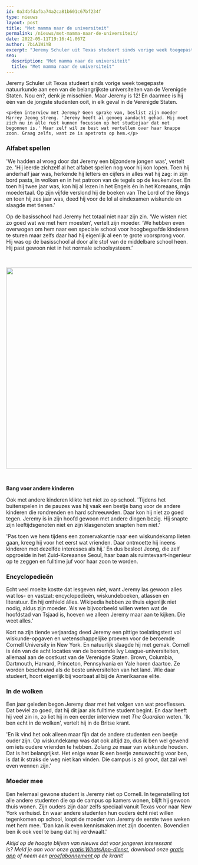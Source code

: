 ```yaml
---
id: 0a34bfdafba74a2ca81b601c67bf234f
type: nieuws
layout: post
title: "Met mamma naar de universiteit"
permalink: /nieuws/met-mamma-naar-de-universiteit/
date: 2022-05-11T19:16:41.067Z
author: 7biA1WiYB
excerpt: "Jeremy Schuler uit Texas studeert sinds vorige week toegepaste natuurkunde aan een van de belangrijkste universiteiten van de Verenigde Staten. Nou en?, denk je misschien. Maar Jeremy is 12! En daarmee is hij één van de jongste studenten ooit, in elk geval in de Verenigde Staten.  "
seo:
  description: "Met mamma naar de universiteit"
  title: "Met mamma naar de universiteit"
---
```

Jeremy Schuler uit Texas studeert sinds vorige week toegepaste natuurkunde aan een van de belangrijkste universiteiten van de Verenigde Staten. Nou en?, denk je misschien. Maar Jeremy is 12! En daarmee is hij één van de jongste studenten ooit, in elk geval in de Verenigde Staten.  

    <p>Een interview met Jeremy? Geen sprake van, beslist zijn moeder Harrey Jeong streng. 'Jeremy heeft al genoeg aandacht gehad. Hij moet zich nu in alle rust kunnen focussen op het studiejaar dat net begonnen is.' Maar zelf wil ze best wat vertellen over haar knappe zoon. Graag zelfs, want ze is apetrots op hem.</p>
<h3>Alfabet spellen</h3>
<p>'We hadden al vroeg door dat Jeremy een bijzondere jongen was', vertelt ze. 'Hij leerde zichzelf al het alfabet spellen nog voor hij kon lopen. Toen hij anderhalf jaar was, herkende hij letters en cijfers in alles wat hij zag: in zijn bord pasta, in wolken en in het patroon van de tegels op de keukenvloer. En toen hij twee jaar was, kon hij al lezen in het Engels én in het Koreaans, mijn moedertaal. Op zijn vijfde verslond hij de boeken van The Lord of the Rings en toen hij zes jaar was, deed hij voor de lol al eindexamen wiskunde en slaagde met tienen.'</p>
<p>Op de basisschool had Jeremy het totaal niet naar zijn zin. 'We wisten niet zo goed wat we met hem moesten', vertelt zijn moeder. ‘We hebben even overwogen om hem naar een speciale school voor hoogbegaafde kinderen te sturen maar zelfs daar had hij eigenlijk al een te grote voorsprong voor. Hij was op de basisschool al door alle stof van de middelbare school heen. Hij past gewoon niet in het normale schoolsysteem.’</p>
<p> </p>
<p><div class="media media-element-container media-default"><div id="file-21802" class="file file-image file-image-jpeg">

        
  
  <div class="content">
    <img height="545" width="940" class="media-element file-default" src="https://7dagen.netlify.app/sites/default/files/JeremyShuler.jpg" alt="">  </div>

  
</div>
</div>
<p> </p>
<p><strong>Bang voor andere kinderen</strong></p>
<p>Ook met andere kinderen klikte het niet zo op school. 'Tijdens het buitenspelen in de pauzes was hij vaak een beetje bang voor de andere kinderen die rondrenden en hard schreeuwden. Daar kon hij niet zo goed tegen. Jeremy is in zijn hoofd gewoon met andere dingen bezig. Hij snapte zijn leeftijdsgenoten niet en zijn klasgenoten snapten hem niet.'</p>
<p>'Pas toen we hem tijdens een zomervakantie naar een wiskundekamp lieten gaan, kreeg hij voor het eerst wat vrienden. Daar ontmoette hij ineens kinderen met dezelfde interesses als hij.' En dus besloot Jeong, die zelf opgroeide in het Zuid-Koreaanse Seoul, haar baan als ruimtevaart-ingenieur op te zeggen en fulltime juf voor haar zoon te worden.</p>
<h3>Encyclopedieën</h3>
<p>Echt veel moeite kostte dat lesgeven niet, want Jeremy las gewoon alles wat los- en vastzat: encyclopedieën, wiskundeboeken, atlassen en literatuur. En hij onthield álles. Wikipedia hebben ze thuis eigenlijk niet nodig, aldus zijn moeder. 'Als we bijvoorbeeld willen weten wat de hoofdstad van Tsjaad is, hoeven we alleen Jeremy maar aan te kijken. Die weet alles.'</p>
<p>Kort na zijn tiende verjaardag deed Jeremy een pittige toelatingstest vol wiskunde-opgaven en wetenschappelijke proeven voor de beroemde Cornell University in New York. En natuurlijk slaagde hij met gemak. Cornell is één van de acht locaties van de beroemde Ivy League-universiteiten, allemaal aan de oostkust van de Verenigde Staten. Brown, Columbia, Dartmouth, Harvard, Princeton, Pennsylvania en Yale horen daartoe. Ze worden beschouwd als de beste universiteiten van het land. Wie daar studeert, hoort eigenlijk bij voorbaat al bij de Amerikaanse elite.</p>
<h3>In de wolken</h3>
<p>Een jaar geleden begon Jeremy daar met het volgen van wat proeflessen. Dat beviel zo goed, dat hij dit jaar als fulltime student begint. En daar heeft hij veel zin in, zo liet hij in een eerder interview met <em>The Guardian </em>weten. 'Ik ben echt in de wolken', vertelt hij in de Britse krant.</p>
<p>'En ik vind het ook alleen maar fijn dat de andere studenten een beetje ouder zijn. Op wiskundekamp was dat ook altijd zo, dus ik ben wel gewend om iets oudere vrienden te hebben. Zolang ze maar van wiskunde houden. Dat is het belangrijkst. Het enige waar ik een beetje zenuwachtig voor ben, is dat ik straks de weg niet kan vinden. Die campus is zó groot, dat zal wel even wennen zijn.'</p>
<h3>Moeder mee</h3>
<p>Een helemaal gewone student is Jeremy niet op Cornell. In tegenstelling tot alle andere studenten die op de campus op kamers wonen, blijft hij gewoon thuis wonen. Zijn ouders zijn daar zelfs speciaal vanuit Texas voor naar New York verhuisd. En waar andere studenten hun ouders écht niet willen tegenkomen op school, loopt de moeder van Jeremy de eerste twee weken met hem mee. 'Dan kan ik even kennismaken met zijn docenten. Bovendien ben ik ook veel te bang dat hij verdwaalt.'</p>
<p><em>Altijd op de hoogte blijven van nieuws dat voor jongeren interessant is? Meld je aan voor onze <a href="https://7dagen.netlify.app/whatsapp">gratis WhatsApp-dienst</a>, download onze <a href="https://7dagen.netlify.app/app">gratis app</a> of neem een <a href="https://abonneren.sevendays.nl/abonneren/abonnementen/ae/artikel">proefabonnement </a>op de krant!</em></p>
<p> </p>  

